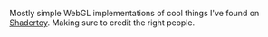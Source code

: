 Mostly simple WebGL implementations of cool things I've found on [Shadertoy](https://www.shadertoy.com/). Making sure to credit the right people.
